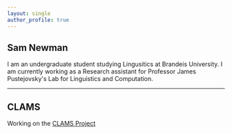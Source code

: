 ```yaml
---
layout: single
author_profile: true
---
```


## Sam Newman

I am an undergraduate student studying Lingusitics at Brandeis University. I am currently working as a Research assistant for Professor James Pustejovsky's Lab for Linguistics and Computation.

___

## CLAMS

Working on the [CLAMS Project](https://clams.ai)